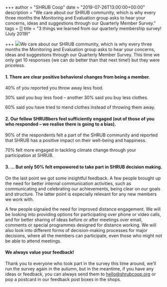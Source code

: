 +++
author = "SHRUB Coop"
date = "2019-07-26T13:00:00+00:00"
description = "We care about our SHRUB community, which is why every three months the Monitoring and Evaluation group asks to hear your concerns, ideas and suggestions through our Quarterly Member Survey."
tags = []
title = "3 things we learned from our quarterly membership survey! (July 2019)"

+++
![](https://res.cloudinary.com/shrub-co-op/image/upload/v1568671697/shrubcoop.org/media/IMG_20190726_154929-1024x768_dst3ls.jpg)We care about our SHRUB community, which is why every three months the Monitoring and Evaluation group asks to hear your concerns, ideas and suggestions through our Quarterly Member Survey. This time we only get 10 responses (we can do better than that next time!) but they were priceless.

#### **1. There are clear positive behavioral changes from being a member**.

40% of you reported you throw away less food.

30% said you buy less food – another 30% said you buy less clothes.

60% said you have tried to mend clothes instead of throwing them away. 

#### 2. Our fellow SHRUBbers feel sufficiently engaged (out of those of you who responded – we realise there is going to a bias).

90% of the respondents felt a part of the SHRUB community and reported that SHRUB has a positive impact on their well-being and happiness.

70% felt more engaged in tackling climate change through your participation at SHRUB.

#### 3. … But only 50% felt empowered to take part in SHRUB decision making.

On the last point we got some insightful feedback. A few people brought up the need for better internal communication activities, such as communicating and celebrating our achievements, being clear on our goals and structure. The latter point is especially relevant for any new members we work with.

A few people signaled the need for improved distance engagement. We will be looking into providing options for participating over phone or video calls, and for better sharing of ideas before or after meetings over email, comments or special programmes designed for distance working. We will also look into different forms of decision-making processes for major decisions, where all the members can participate, even those who might not be able to attend meetings.

#### We always value your feedback!

Thank you to everyone who took part in the survey this time around, we’ll run the survey again in the autumn, but in the meantime, if you have any ideas or feedback, you can always send them to [hello@shrubcoop.org](mailto:hello@shrubcoop.org) or pop a postcard in our feedback post boxes in the shops.